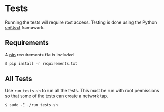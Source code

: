 # Tests
Running the tests will require root access.
Testing is done using the Python [unittest](https://docs.python.org/2/library/unittest.html) framework.

## Requirements
A [pip](https://pypi.python.org/pypi/pip) requirements file is included.

```console
$ pip install -r requirements.txt 
```

## All Tests
Use `run_tests.sh` to run all the tests.
This must be run with root permissions so that some of the tests can create a network tap.

``` console
$ sudo -E ./run_tests.sh
```
